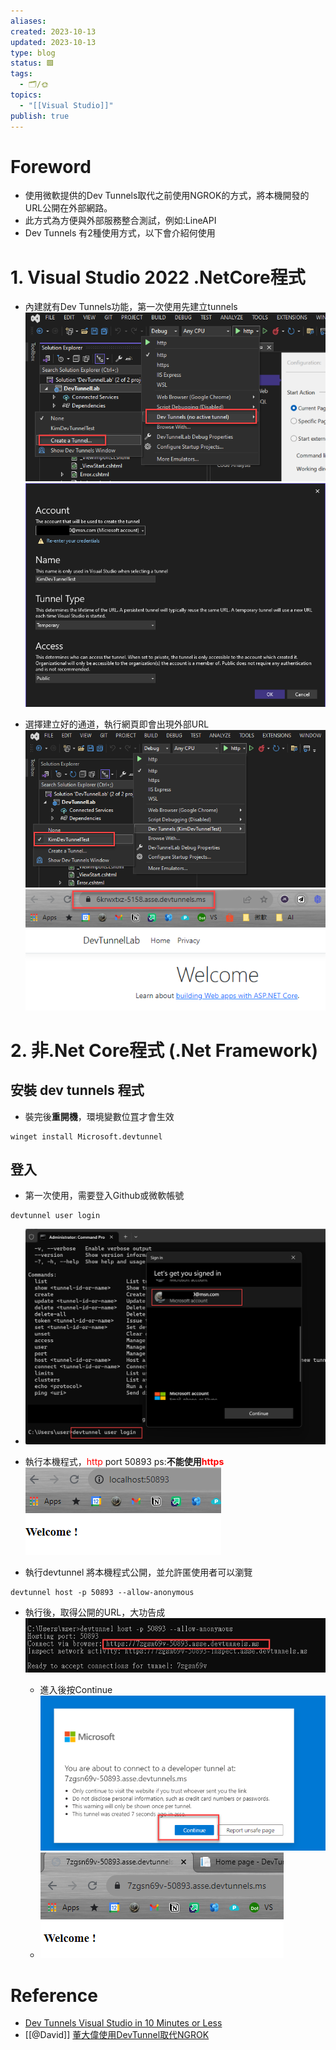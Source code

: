 ```yaml
---
aliases: 
created: 2023-10-13
updated: 2023-10-13
type: blog
status: 🟩
tags:
  - 🗂️/🌞️
topics:
  - "[[Visual Studio]]"
publish: true
---
```

# Foreword
- 使用微軟提供的Dev Tunnels取代之前使用NGROK的方式，將本機開發的URL公開在外部網路。
- 此方式為方便與外部服務整合測試，例如:LineAPI
- Dev Tunnels 有2種使用方式，以下會介紹何使用

# 1. Visual Studio 2022 .NetCore程式
- 內建就有Dev Tunnels功能，第一次使用先建立tunnels![upgit_20231013_1697163135.png](https://raw.githubusercontent.com/kimx/ObsidianAssets/master/2023/10/upgit_20231013_1697163135.png)
![upgit_20231013_1697163277.png](https://raw.githubusercontent.com/kimx/ObsidianAssets/master/2023/10/upgit_20231013_1697163277.png)

- 選擇建立好的通道，執行網頁即會出現外部URL![upgit_20231013_1697163356.png](https://raw.githubusercontent.com/kimx/ObsidianAssets/master/2023/10/upgit_20231013_1697163356.png) ![upgit_20231013_1697163381.png](https://raw.githubusercontent.com/kimx/ObsidianAssets/master/2023/10/upgit_20231013_1697163381.png)

# 2. 非.Net Core程式 (.Net Framework)

## 安裝 dev tunnels 程式
- 裝完後**重開機**，環境變數位罝才會生效
```
winget install Microsoft.devtunnel
```

## 登入
- 第一次使用，需要登入Github或微軟帳號
```
devtunnel user login
```
- ![upgit_20231013_1697160121.png](https://raw.githubusercontent.com/kimx/ObsidianAssets/master/2023/10/upgit_20231013_1697160121.png)
- 執行本機程式，<font color="#ff0000">http</font> port 50893 ps:**不能使用<font color="#ff0000">https**</font> 
   ![upgit_20231013_1697162566.png](https://raw.githubusercontent.com/kimx/ObsidianAssets/master/2023/10/upgit_20231013_1697162566.png)

- 執行devtunnel 將本機程式公開，並允許匿使用者可以瀏覽
```
devtunnel host -p 50893 --allow-anonymous
```
- 執行後，取得公開的URL，大功告成
  ![upgit_20231013_1697162746.png](https://raw.githubusercontent.com/kimx/ObsidianAssets/master/2023/10/upgit_20231013_1697162746.png)

	- 進入後按Continue 
	  ![upgit_20231013_1697162714.png](https://raw.githubusercontent.com/kimx/ObsidianAssets/master/2023/10/upgit_20231013_1697162714.png)
	- ![upgit_20231013_1697165346.png](https://raw.githubusercontent.com/kimx/ObsidianAssets/master/2023/10/upgit_20231013_1697165346.png)


# Reference
- [Dev Tunnels Visual Studio in 10 Minutes or Less](https://www.youtube.com/watch?v=kdaHwOkQf7c)
- [[@David]] [董大偉使用DevTunnel取代NGROK](https://www.youtube.com/watch?v=vrHz75qNQik)